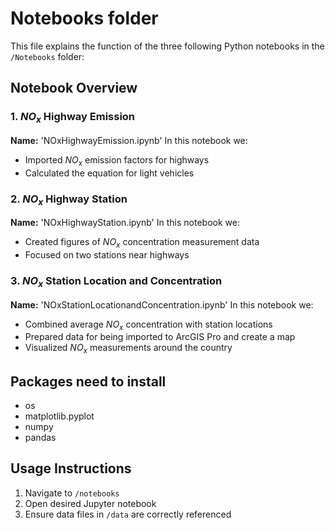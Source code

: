 # Notebooks folder

This file explains the function of the three following Python notebooks in the `/Notebooks` folder:

## Notebook Overview

### 1. $NO_x$ Highway Emission
**Name:** 'NOxHighwayEmission.ipynb' 
In this notebook we:
- Imported $NO_x$ emission factors for highways
- Calculated the equation for light vehicles

### 2. $NO_x$ Highway Station
**Name:** 'NOxHighwayStation.ipynb'
In this notebook we:
- Created figures of $NO_x$ concentration measurement data
- Focused on two stations near highways

### 3. $NO_x$ Station Location and Concentration
**Name:** 'NOxStationLocationandConcentration.ipynb' 
In this notebook we:
- Combined average $NO_x$ concentration with station locations
- Prepared data for being imported to ArcGIS Pro and create a map
- Visualized $NO_x$ measurements around the country

## Packages need to install
- os
- matplotlib.pyplot
- numpy
- pandas

## Usage Instructions
1. Navigate to `/notebooks`
2. Open desired Jupyter notebook
3. Ensure data files in `/data` are correctly referenced
